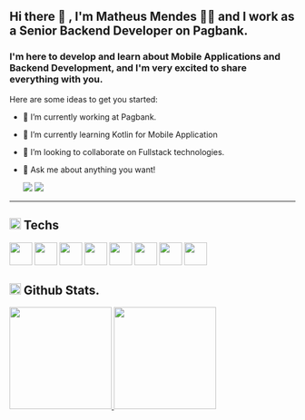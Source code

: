 ## Hi there :wave: , I'm Matheus Mendes :technologist: and I work as a Senior Backend Developer on Pagbank.


### I'm here to develop and learn about Mobile Applications and Backend Development, and I'm very excited to share everything with you.

Here are some ideas to get you started:

- 🔭 I’m currently working at Pagbank.
- 🌱 I’m currently learning Kotlin for Mobile Application
- 👯 I’m looking to collaborate on Fullstack technologies.
- 💬 Ask me about anything you want!

  <a href = "mailto:matheushenriquesad@gmail.com"><img src="https://img.shields.io/badge/-Gmail-%23333?style=for-the-badge&logo=gmail" target="_blank"></a>
  <a href="https://www.linkedin.com/in/matheushenriquemendes" target="_blank"><img src="https://img.shields.io/badge/-LinkedIn-%230077B5?style=for-the-badge&logo=linkedin&logoColor=white" target="_blank"></a> 
 
</div>


<hr>

## <img src="https://cdn.jsdelivr.net/gh/devicons/devicon/icons/devicon/devicon-original.svg" height="20" width="20" /> Techs
<div>
  <img src="https://cdn.jsdelivr.net/gh/devicons/devicon/icons/java/java-original-wordmark.svg" height="40" width="40"/>  
  <img src="https://cdn.jsdelivr.net/gh/devicons/devicon/icons/spring/spring-original.svg" height="40" width="40"/>  
  <img src="https://cdn.jsdelivr.net/gh/devicons/devicon/icons/javascript/javascript-original.svg" height="40" width="40"/> 
  <img src="https://cdn.jsdelivr.net/gh/devicons/devicon/icons/html5/html5-original.svg" height="40" width="40"/> 
  <img src="https://cdn.jsdelivr.net/gh/devicons/devicon/icons/css3/css3-original.svg" height="40" width="40"/>   
  <img src="https://cdn.jsdelivr.net/gh/devicons/devicon/icons/php/php-original.svg" height="40" width="40"/>    
  <img src="https://cdn.jsdelivr.net/gh/devicons/devicon/icons/swift/swift-original.svg" height="40" width="40"/>
  <img src="https://cdn.jsdelivr.net/gh/devicons/devicon/icons/vuejs/vuejs-original.svg" height="40" width="40"/>
</div>


## <img src="https://cdn.jsdelivr.net/gh/devicons/devicon/icons/git/git-original.svg" height="20" width="20"/> Github Stats. 
<div>
<a href="https://github.com/devmendesx">
<img height="180em" src="https://github-readme-stats.vercel.app/api/top-langs/?username=devmendesx&layout=compact&langs_count=7&theme=dracula"/>
<img height="180em" src="https://github-readme-stats.vercel.app/api?username=devmendesx&show_icons=true&theme=dracula&include_all_commits=true&count_private=true"/>
</div>

